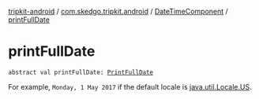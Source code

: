 [tripkit-android](../../index.md) / [com.skedgo.tripkit.android](../index.md) / [DateTimeComponent](index.md) / [printFullDate](./print-full-date.md)

# printFullDate

`abstract val printFullDate: `[`PrintFullDate`](../../com.skedgo.tripkit.datetime/-print-full-date/index.md)

For example, `Monday, 1 May 2017`
if the default locale is [java.util.Locale.US](https://docs.oracle.com/javase/7/docs/api/java/util/Locale.html#US).

